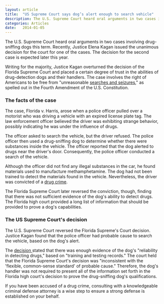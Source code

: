 ```yaml
---
layout: article
title:  "US Supreme Court says dog’s alert enough to search vehicle"
description: The U.S. Supreme Court heard oral arguments in two cases involving drug-sniffing dogs this term. Recently, Justice Elena Kagan issued the unanimous decision for the court for one of the cases. The decision for the second case is expected later this year.
categories: Articles 
date:   2014-01-05
---
```



<p>The U.S. Supreme Court heard oral arguments in two cases involving drug-sniffing dogs this term. Recently, Justice Elena Kagan issued the unanimous decision for the court for one of the cases. The decision for the second case is expected later this year.</p><p>Writing for the majority, Justice Kagan overturned the decision of the Florida Supreme Court and placed a certain degree of trust in the abilities of drug-detection dogs and their handlers. The case involves the right of Americans to be free from "unreasonable <a href="/Drug-Charges/Search-and-Seizure.shtml">searches and seizures</a>," as spelled out in the Fourth Amendment of the U.S. Constitution.</p><h3>The facts of the case</h3><p>The case, Florida v. Harris, arose when a police officer pulled over a motorist who was driving a vehicle with an expired license plate tag. The law enforcement officer believed the driver was exhibiting strange behavior, possibly indicating he was under the influence of drugs.</p><p>The officer asked to search the vehicle, but the driver refused. The police officer then used a drug-sniffing dog to determine whether there were substances inside the vehicle. The officer reported that the dog alerted to drugs near the driver's door. Consequently, the police officer conducted a search of the vehicle.</p><p>Although the officer did not find any illegal substances in the car, he found materials used to manufacture methamphetamine. The dog had not been trained to detect the materials found in the vehicle. Nevertheless, the driver was convicted of a <a href="/Drug-Charges/">drug crime</a>.</p><p>The Florida Supreme Court later reversed the conviction, though, finding that there was not sufficient evidence of the dog's ability to detect drugs. The Florida high court provided a long list of information that should be provided to prove a dog's capabilities.</p><h3>The US Supreme Court's decision</h3><p>The U.S. Supreme Court reversed the Florida Supreme's Court decision. Justice Kagan found that the police officer had probable cause to search the vehicle, based on the dog's alert.</p><p>The <a href="http://www.supremecourt.gov/opinions/12pdf/11-817_5if6.pdf" target="_blank">decision </a>stated that there was enough evidence of the dog's "reliability in detecting drugs," based on "training and testing records." The court held that the Florida Supreme Court's decision was "inconsistent with the 'flexible, common-sense standard' of probable cause." Therefore, the dog's handler was not required to present all of the information set forth in the Florida high court's decision to prove the drug-sniffing dog's qualifications.</p><p>If you have been accused of a drug crime, consulting with a knowledgeable criminal defense attorney is a wise step to ensure a strong defense is established on your behalf.</p>